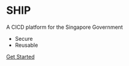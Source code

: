 # SHIP

A CICD platform for the Singapore Government

- Secure
- Reusable

[Get Started](#ship-documentation)
